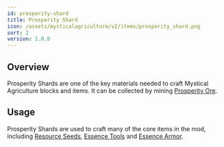 ```yaml
---
id: prosperity-shard
title: Prosperity Shard
icon: /assets/mysticalagriculture/v2/items/prosperity_shard.png
sort: 2
version: 1.0.0
---
```


## Overview

Prosperity Shards are one of the key materials needed to craft Mystical Agriculture blocks and items. It can be collected by mining [Prosperity Ore](../blocks/prosperity-ore.md).

## Usage

Prosperity Shards are used to craft many of the core items in the mod, including [Resource Seeds](resource-seeds.md), [Essence Tools](essence-tools.md) and [Essence Armor](essence-armor.md).
